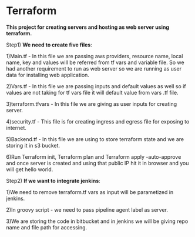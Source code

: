  # Terraform
**This project for creating servers and hosting as web server using terraform.**

Step1) **We need to create five files**:

1)Main.tf - In this file we are passing aws providers, resource name, local name, key and values will be referred from tf vars and variable file. So we had another requirement to run as web server so we are running as user data for installing web application.

2)Vars.tf - In this file we are passing inputs and default values as well so if values are not taking for tf vars file it will default value from vars .tf file.

3)terraform.tfvars - In this file we are giving as user inputs for creating server.

4)security.tf - This file is for creating ingress and egress file for exposing to internet.

5)Backend.tf - In this file we are using to store terraform state and we are storing it in s3 bucket.

6)Run Terraform init, Terraform plan and Terraform apply -auto-approve and once server is created and using that public IP hit it in browser and you will get hello world.

Step2) **If we want to integrate jenkins**:

1)We need to remove terraform.tf vars as input will be parametized in jenkins.

2)In groovy script - we need to pass pipeline agent label as server.

3)We are storing the code in bitbucket and in jenkins we will be giving repo name and file path for accessing.

